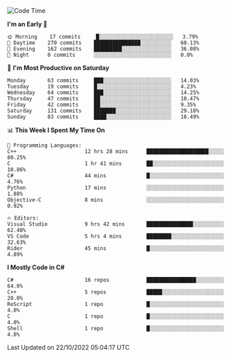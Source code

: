 <!--START_SECTION:waka-->
![Code Time](http://img.shields.io/badge/Code%20Time-870%20hrs%2057%20mins-blue)

**I'm an Early 🐤** 

```text
🌞 Morning    17 commits     █░░░░░░░░░░░░░░░░░░░░░░░░   3.79% 
🌆 Daytime    270 commits    ███████████████░░░░░░░░░░   60.13% 
🌃 Evening    162 commits    █████████░░░░░░░░░░░░░░░░   36.08% 
🌙 Night      0 commits      ░░░░░░░░░░░░░░░░░░░░░░░░░   0.0%

```
📅 **I'm Most Productive on Saturday** 

```text
Monday       63 commits     ███░░░░░░░░░░░░░░░░░░░░░░   14.03% 
Tuesday      19 commits     █░░░░░░░░░░░░░░░░░░░░░░░░   4.23% 
Wednesday    64 commits     ███░░░░░░░░░░░░░░░░░░░░░░   14.25% 
Thursday     47 commits     ██░░░░░░░░░░░░░░░░░░░░░░░   10.47% 
Friday       42 commits     ██░░░░░░░░░░░░░░░░░░░░░░░   9.35% 
Saturday     131 commits    ███████░░░░░░░░░░░░░░░░░░   29.18% 
Sunday       83 commits     ████░░░░░░░░░░░░░░░░░░░░░   18.49%

```


📊 **This Week I Spent My Time On** 

```text
💬 Programming Languages: 
C++                      12 hrs 28 mins      ████████████████████░░░░░   80.25% 
C                        1 hr 41 mins        ██░░░░░░░░░░░░░░░░░░░░░░░   10.86% 
C#                       44 mins             █░░░░░░░░░░░░░░░░░░░░░░░░   4.76% 
Python                   17 mins             ░░░░░░░░░░░░░░░░░░░░░░░░░   1.88% 
Objective-C              8 mins              ░░░░░░░░░░░░░░░░░░░░░░░░░   0.92%

🔥 Editors: 
Visual Studio            9 hrs 42 mins       ███████████████░░░░░░░░░░   62.48% 
VS Code                  5 hrs 4 mins        ████████░░░░░░░░░░░░░░░░░   32.63% 
Rider                    45 mins             █░░░░░░░░░░░░░░░░░░░░░░░░   4.89%

```

**I Mostly Code in C#** 

```text
C#                       16 repos            ████████████████░░░░░░░░░   64.0% 
C++                      5 repos             █████░░░░░░░░░░░░░░░░░░░░   20.0% 
ReScript                 1 repo              █░░░░░░░░░░░░░░░░░░░░░░░░   4.0% 
C                        1 repo              █░░░░░░░░░░░░░░░░░░░░░░░░   4.0% 
Shell                    1 repo              █░░░░░░░░░░░░░░░░░░░░░░░░   4.0%

```



 Last Updated on 22/10/2022 05:04:17 UTC
<!--END_SECTION:waka-->
